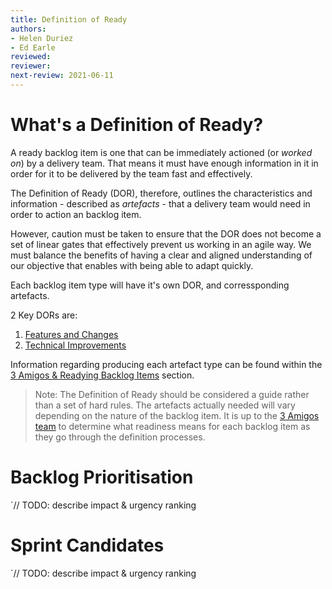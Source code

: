 ```yaml
---
title: Definition of Ready
authors: 
- Helen Duriez
- Ed Earle
reviewed: 
reviewer:
next-review: 2021-06-11
---
```



# What's a Definition of Ready?
A ready backlog item is one that can be immediately actioned (or _worked on_) by a delivery team. That means it must have enough information in it in order for it to be delivered by the team fast and effectively. 

The Definition of Ready (DOR), therefore, outlines the characteristics and information - described as _artefacts_ - that a delivery team would need in order to action an backlog item.

However, caution must be taken to ensure that the DOR does not become a set of linear gates that effectively prevent us working in an agile way. We must balance the benefits of having a clear and aligned understanding of our objective that enables with being able to adapt quickly.

Each backlog item type will have it's own DOR, and corressponding artefacts. 

2 Key DORs are:

1. [Features and Changes](Defining-Features-and-Changes/)
1. [Technical Improvements](Defining-Technical-Improvements/)

Information regarding producing each artefact type can be found within the [3 Amigos & Readying Backlog Items](/4.-Backlog-Management/3-Amigos-%26-Readying-Backlog-Items/) section.

> Note: The Definition of Ready should be considered a guide rather than a set of hard rules. The artefacts actually needed will vary depending on the nature of the backlog item. It is up to the [3 Amigos team](/4.-Backlog-Management/3-Amigos-%26-Readying-Backlog-Items/) to determine what readiness means for each backlog item as they go through the definition processes.

# Backlog Prioritisation
`// TODO:  describe impact & urgency ranking


# Sprint Candidates
`// TODO:  describe impact & urgency ranking